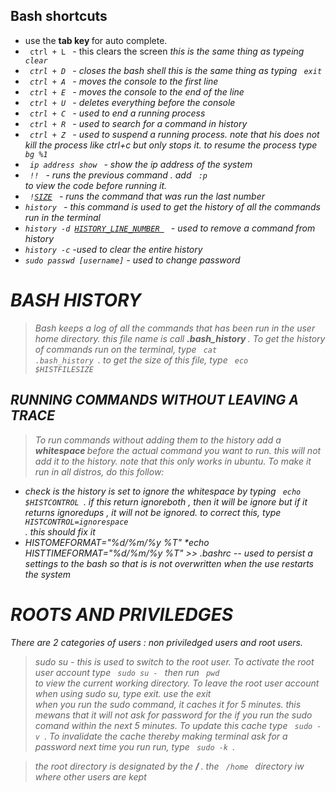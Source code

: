 
## Bash shortcuts
* use the <b> tab key </b> for auto complete.
* <code> ctrl + L </code> - this clears the screen <i> this is the same thing as typeing <code> clear </code>
* <code> ctrl + D </code>  - closes the bash shell this is the same thing as typing <code> exit </code>
* <code> ctrl + A </code>  - moves the console to the first line
* <code> ctrl + E </code>  - moves the console to the end of the line
* <code> ctrl + U </code>  - deletes everything before the console 
* <code> ctrl + C </code>  - used to end a running process
* <code> ctrl + R </code>  - used to search for a command in history
* <code> ctrl + Z </code>  - used to suspend a running process. note that his does not kill the process like ctrl+c but only stops it. to resume the process type <code> bg %1 </code>
* <code> ip address show </code> - show the ip address of the system
* <code> !! </code> - runs the previous command  . add <code> :p </code> to view the code before running it.
* <code> !<u>SIZE</u> </code> - runs the command that was run the last number 
* <code>history </code> - this command is used to get the history of all the commands run in the terminal
* <code>history -d <u>HISTORY_LINE_NUMBER </u> </code> - used to remove a command from history
* <code>history -c</code> -used to clear the entire history
* <code>sudo passwd [username]</code> - used to change password
  
# BASH HISTORY
> Bash keeps a log of all the commands that has been run in the user home directory. this file name is call <strong> .bash_history </strong>.
  To get the history of commands run on the terminal, type <code> cat .bash_history </code>. to get the size of this file, type <code> eco $HISTFILESIZE </code>
  
## RUNNING COMMANDS WITHOUT LEAVING A TRACE
  > To run commands without adding them to the history add a <strong> whitespace </strong> before the actual command you want to run. this will not add it to the history. note that this only works in ubuntu. To make it run in all distros, do this follow:
  * check is the history is set to ignore the whitespace by typing <code> echo  $HISTCONTROL </code>. if this return <i> ignoreboth </i>, then it will be ignore but if it returns <i> ignoredups </i>, it will not be ignored. to correct this, type <code> HISTCONTROL=ignorespace </code>. this should fix it
  * HISTOMEFORMAT="%d/%m/%y %T"
  *echo HISTTIMEFORMAT="%d/%m/%y %T" >> .bashrc  --  used to persist a settings to the bash so that is is not overwritten when the use restarts the system
  
# ROOTS AND PRIVILEDGES
  There are 2 categories of users :  non priviledged users and root users.
  > sudo su - this is used to switch to the root user. To activate the root user account type <code> sudo su - </code>  then run <code> pwd </code> to view the current working directory. To leave the root user account when using sudo su, type exit. use the exit <br/>
  when you run the sudo command, it caches it for 5 minutes. this mewans that it will not ask for password for the if you run the sudo comand within the next 5 minutes. To update this cache type <code> sudo -v </code>. To invalidate the cache thereby making terminal ask for a password next time you run run, type <code> sudo -k </code>.
  
  > the root directory is designated by the <strong> / </strong>. the <code> /home </code> directory iw where other users are kept
  
  
  

